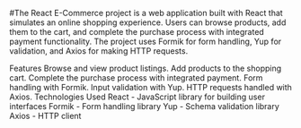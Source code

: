 #The React E-Commerce project is a web application built with React that simulates an online shopping experience. Users can browse products, add them to the cart, and complete the purchase process with integrated payment functionality. The project uses Formik for form handling, Yup for validation, and Axios for making HTTP requests.

Features
Browse and view product listings.
Add products to the shopping cart.
Complete the purchase process with integrated payment.
Form handling with Formik.
Input validation with Yup.
HTTP requests handled with Axios.
Technologies Used
React - JavaScript library for building user interfaces
Formik - Form handling library
Yup - Schema validation library
Axios - HTTP client

